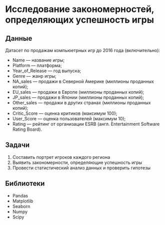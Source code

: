 # Исследование закономерностей, определяющих успешность игры

## Данные
Датасет по продажам компьюетрных игр до 2016 года (включительно):
* Name — название игры;
* Platform — платформа;
* Year_of_Release — год выпуска;
* Genre — жанр игры;
* NA_sales — продажи в Северной Америке (миллионы проданных копий);
* EU_sales — продажи в Европе (миллионы проданных копий);
* JP_sales — продажи в Японии (миллионы проданных копий);
* Other_sales — продажи в других странах (миллионы проданных копий);
* Critic_Score — оценка критиков (максимум 100);
* User_Score — оценка пользователей (максимум 10);
* Rating — рейтинг от организации ESRB (англ. Entertainment Software Rating Board). 

## Задачи
1. Составить портрет игроков каждого региона
2. Выявить закономерности, определяющие успешность игры
3. Провести статистический анализ данных и проверить гипотезы

## Библиотеки
* Pandas
* Matplotlib
* Seaborn
* Numpy
* Scipy
